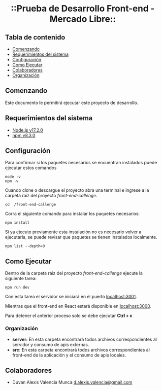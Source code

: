 <p align="center">
  <h1 align="center"><b>::Prueba de Desarrollo Front-end - Mercado Libre::</b></h1>
</p>

## Tabla de contenido

- [Comenzando](#comenzando)
- [Requerimientos del sistema](#requerimientos-del-sistema)
- [Configuración](#configuración)
- [Como Ejecutar](#como-ejecutar)
- [Colaboradores](#colaboradores)
- [Organización](#organizacion)

## Comenzando

Este documento le permitirá ejecutar este proyecto de desarrollo.

## Requerimientos del sistema

- [Node.js v17.2.0](https://nodejs.org/en/) 
- [npm v8.3.0](https://docs.npmjs.com/cli/v6/commands/npm-install) 

## Configuración

Para confirmar si los paquetes necesarios se encuentran instalados puede ejecutar estos comandos

    node -v
    npm -v

Cuando clone o descargue el proyecto abra una terminal e ingrese a la carpeta raiz del proyecto *front-end-callenge*.

    cd  /front-end-callenge

Corra el siguiente comando para instalar los paquetes necesarios:

    npm install

Si ya ejecuto previamente esta instalación no es necesario volver a ejecutarla, se puede revisar que paquetes se tienen instalados localmente.

    npm list --depth=0

## Como Ejecutar

Dentro de la carpeta raiz del proyecto *front-end-callenge* ejecute la siguiente tarea:  

    npm run dev

Con esta tarea el servidor se iniciará en el puerto [localhost:3001](http://localhost:3001/).

Mientras que el front-end en React estará disponible en [localhost:3000](http://localhost:3000/).

Para detener el anterior proceso solo se debe ejecutar **Ctrl + c**

### Organización

- **server:** En esta carpeta encontrará todos archivos correspondientes al servidor y consumo de apis externas.
- **src:** En esta carpeta encontrará todos archivos correspondientes al front-end de la aplicación y el consumo de apis locales.

## Colaboradores

- Duvan Alexis Valencia Munca <d.alexis.valencia@gmail.com>
